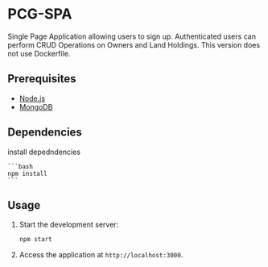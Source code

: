 # PCG-SPA
Single Page Application allowing users to sign up. Authenticated users can perform CRUD Operations on Owners and Land Holdings. This version does not use Dockerfile. 

## Prerequisites
- [Node.js](https://nodejs.org/)
- [MongoDB](https://www.mongodb.com/)


## Dependencies
install depedndencies 
    
    ```bash
    npm install
    ```

## Usage

1. Start the development server:

    ```bash
    npm start
    ```

2. Access the application at `http://localhost:3000`.
